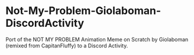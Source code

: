 # Not-My-Problem-Giolaboman-DiscordActivity
Port of the NOT MY PROBLEM Animation Meme on Scratch by Giolaboman (remixed from CapitanFluffy) to a Discord Activity. 
